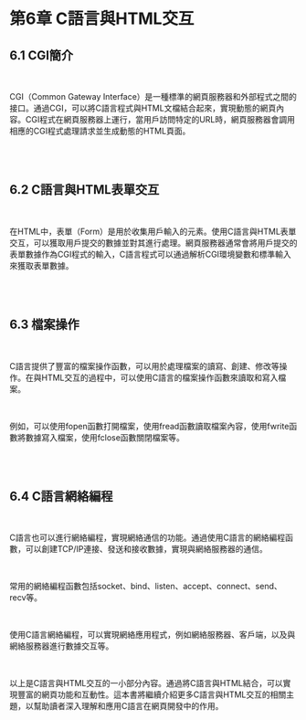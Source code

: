 <h1>第6章 C語言與HTML交互</h1>

<h2>6.1 CGI簡介</h2>
<br>
<p>CGI（Common Gateway Interface）是一種標準的網頁服務器和外部程式之間的接口。通過CGI，可以將C語言程式與HTML文檔結合起來，實現動態的網頁內容。CGI程式在網頁服務器上運行，當用戶訪問特定的URL時，網頁服務器會調用相應的CGI程式處理請求並生成動態的HTML頁面。</p>

<br>
<br>
<h2>6.2 C語言與HTML表單交互</h2>
<br>
<p>在HTML中，表單（Form）是用於收集用戶輸入的元素。使用C語言與HTML表單交互，可以獲取用戶提交的數據並對其進行處理。網頁服務器通常會將用戶提交的表單數據作為CGI程式的輸入，C語言程式可以通過解析CGI環境變數和標準輸入來獲取表單數據。</p>

<br>
<br>
<h2>6.3 檔案操作</h2>
<br>
<p>C語言提供了豐富的檔案操作函數，可以用於處理檔案的讀寫、創建、修改等操作。在與HTML交互的過程中，可以使用C語言的檔案操作函數來讀取和寫入檔案。</p>
<br>
<p>例如，可以使用fopen函數打開檔案，使用fread函數讀取檔案內容，使用fwrite函數將數據寫入檔案，使用fclose函數關閉檔案等。</p>

<br>
<br>
<h2>6.4 C語言網絡編程</h2>
<br>
<p>C語言也可以進行網絡編程，實現網絡通信的功能。通過使用C語言的網絡編程函數，可以創建TCP/IP連接、發送和接收數據，實現與網絡服務器的通信。</p>
<br>
<p>常用的網絡編程函數包括socket、bind、listen、accept、connect、send、recv等。
</p>
<br>
<p>使用C語言網絡編程，可以實現網絡應用程式，例如網絡服務器、客戶端，以及與網絡服務器進行數據交互等。
</p>
<br>
<p>以上是C語言與HTML交互的一小部分內容。通過將C語言與HTML結合，可以實現豐富的網頁功能和互動性。這本書將繼續介紹更多C語言與HTML交互的相關主題，以幫助讀者深入理解和應用C語言在網頁開發中的作用。</p>
